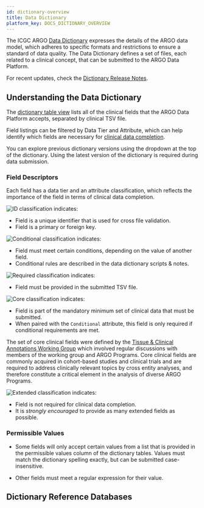```yaml
---
id: dictionary-overview
title: Data Dictionary
platform_key: DOCS_DICTIONARY_OVERVIEW
---
```


The ICGC ARGO [Data Dictionary](/dictionary) expresses the details of the ARGO data model, which adheres to specific formats and restrictions to ensure a standard of data quality. The Data Dictionary defines a set of files, each related to a clinical concept, that can be submitted to the ARGO Data Platform.

For recent updates, check the [Dictionary Release Notes](/docs/release-notes/dictionary-releases).

## Understanding the Data Dictionary

The [dictionary table view](/dictionary) lists all of the clinical fields that the ARGO Data Platform accepts, separated by clinical TSV file.

Field listings can be filtered by Data Tier and Attribute, which can help identify which fields are necessary for [clinical data completion](/docs/submission/clinical-data-validation-rules).

You can explore previous dictionary versions using the dropdown at the top of the dictionary. Using the latest version of the dictionary is required during data submission.

### Field Descriptors

Each field has a data tier and an attribute classification, which reflects the importance of the field in terms of clinical data completion.

![ID](/assets/submission/dictionary-id.svg) classification indicates:

- Field is a unique identifier that is used for cross file validation.
- Field is a primary or foreign key.

![Conditional](/assets/submission/dictionary-conditional.svg) classification indicates:

- Field must meet certain conditions, depending on the value of another field.
- Conditional rules are described in the data dictionary scripts & notes.

![Required](/assets/submission/dictionary-required.svg) classification indicates:

- Field must be provided in the submitted TSV file.

![Core](/assets/submission/dictionary-core.svg) classification indicates:

- Field is part of the mandatory minimum set of clinical data that must be submitted.
- When paired with the `Conditional` attribute, this field is only required if conditional requirements are met.

The set of core clinical fields were defined by the [Tissue & Clinical Annotations Working Group](http://www.icgc-argo.org/page/84/tissue-clinical-annotation-working-group) which involved regular discussions with members of the working group and ARGO Programs. Core clinical fields are commonly acquired in cohort-based studies and clinical trials and are required to address clinically relevant topics by cross entity analyses, and therefore constitute a critical element in the analysis of diverse ARGO Programs.

![Extended](/assets/submission/dictionary-extended.svg) classification indicates:

- Field is not required for clinical data completion.
- It is _strongly encouraged_ to provide as many extended fields as possible.

### Permissible Values

- Some fields will only accept certain values from a list that is provided in the permissible values column of the dictionary tables. Values must match the dictionary spelling exactly, but can be submitted case-insensitive.

- Other fields must meet a regular expression for their value.

## Dictionary Reference Databases
